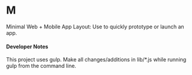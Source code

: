 M
=

Minimal Web + Mobile App Layout: Use to quickly prototype or launch an app.

#### Developer Notes

This project uses gulp. Make all changes/additions in lib/*.js while running gulp from the command line.
